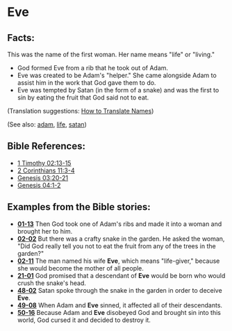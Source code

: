 # Eve #

## Facts: ##

This was the name of the first woman. Her name means "life" or "living."

 * God formed Eve from a rib that he took out of Adam.
 * Eve was created to be Adam's "helper." She came alongside Adam to assist him in the work that God gave them to do.
 * Eve was tempted by Satan (in the form of a snake) and was the first to sin by eating the fruit that God said not to eat.

(Translation suggestions: [How to Translate Names](https://git.door43.org/Door43/en-ta-translate-vol1/src/master/content/translate_names.md))

(See also: [adam](../other/adam.md), [life](../kt/life.md), [satan](../kt/satan.md))

## Bible References: ##

* [1 Timothy 02:13-15](https://door43.org/en/bible/notes/1ti/02/13)
* [2 Corinthians 11:3-4](https://door43.org/en/bible/notes/2co/11/03)
* [Genesis 03:20-21](https://door43.org/en/bible/notes/gen/03/20)
* [Genesis 04:1-2](https://door43.org/en/bible/notes/gen/04/01)

## Examples from the Bible stories: ##

 * __[01-13](https://door43.org/en/obs/notes/frames/01-13)__ Then God took one of Adam's ribs and made it into a woman and brought her to him.
 * __[02-02](https://door43.org/en/obs/notes/frames/02-02)__ But there was a crafty snake in the garden. He asked the woman, "Did God really tell you not to eat the fruit from any of the trees in the garden?"
 * __[02-11](https://door43.org/en/obs/notes/frames/02-11)__ The man named his wife __Eve__, which means "life-giver," because she would become the mother of all people.
 * __[21-01](https://door43.org/en/obs/notes/frames/21-01)__ God promised that a descendant of __Eve__  would be born who would crush the snake's head.
 * __[48-02](https://door43.org/en/obs/notes/frames/48-02)__ Satan spoke through the snake in the garden in order to deceive __Eve__. 
 * __[49-08](https://door43.org/en/obs/notes/frames/49-08)__ When Adam and __Eve__ sinned, it affected all of their descendants.
 * __[50-16](https://door43.org/en/obs/notes/frames/50-16)__ Because Adam and __Eve__ disobeyed God and brought sin into this world, God cursed it and decided to destroy it. 



